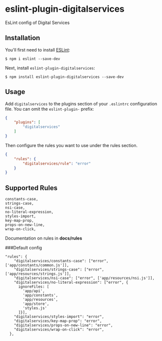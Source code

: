 # eslint-plugin-digitalservices

EsLint config of Digital Services

## Installation

You'll first need to install [ESLint](http://eslint.org):

```
$ npm i eslint --save-dev
```

Next, install `eslint-plugin-digitalservices`:

```
$ npm install eslint-plugin-digitalservices --save-dev
```


## Usage

Add `digitalservices` to the plugins section of your `.eslintrc` configuration file. You can omit the `eslint-plugin-` prefix:

```json
{
    "plugins": [
        "digitalservices"
    ]
}
```


Then configure the rules you want to use under the rules section.

```json
{
    "rules": {
        "digitalservices/rule": "error"
    }
}
```

## Supported Rules

```
constants-case,
strings-case,
nsi-case,
no-literal-expression,
styles-import,
key-map-prop,
props-on-new-line,
wrap-on-click,
```

Documentation on rules in **docs/rules**

###Default config

```text
"rules": {
    "digitalservices/constants-case": ["error", ['app/constants/common.js']],
    "digitalservices/strings-case": ["error", ['app/resources/strings.js']],
    "digitalservices/nsi-case": ["error", ['app/resources/nsi.js']],
    "digitalservices/no-literal-expression": ["error", {
      ignoreFiles: [
        'app/api',
        'app/constants',
        'app/resources',
        'app/store',
        'styles.js'
      ]}],
    "digitalservices/styles-import": "error",
    "digitalservices/key-map-prop": "error",
    "digitalservices/props-on-new-line": "error",
    "digitalservices/wrap-on-click": "error",
  },
```
